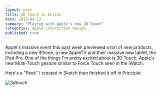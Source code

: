 ```yaml
---
layout: post
title: 3D Touch in Action
date: 2015-09-12
summary: "Playing with Apple's new 3D Touch"
categories: apple interaction design
published: true
---
```




Apple's massive event this past week previewed a ton of new products, including a new iPhone, a new AppleTV and their massive new tablet, the iPad Pro. One of the things I'm pretty excited about is 3D Touch, Apple's new Multi-Touch gesture similar to Force Touch seen in the iWatch.  

Here's a "Peek" I created in Sketch then finished it off in Principle:

![3dtouch](https://www.dropbox.com/s/ndp1exhmqycpxbk/3dtouch-example.gif?raw=1)
